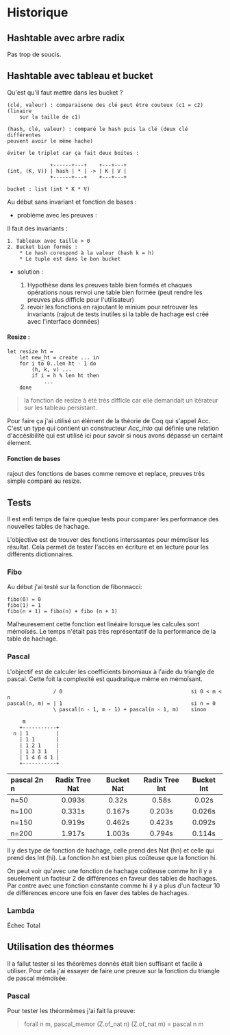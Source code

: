 # Historique

## Hashtable avec arbre radix

Pas trop de soucis.

## Hashtable avec tableau et bucket

Qu'est qu'il faut mettre dans les bucket ?

    (clé, valeur) : comparaisone des clé peut être couteux (c1 = c2) (linaire 
        sur la taille de c1)
    
    (hash, clé, valeur) : comparé le hash puis la clé (deux clé différentes
    peuvent avoir le même hache)

    éviter le triplet car ça fait deux boites :

                  +------+---+    +---+---+
    (int, (K, V)) | hash | * | -> | K | V |
                  +------+---+    +---+---+

```
bucket : list (int * K * V)
```

Au début sans invariant et fonction de bases :

- problème avec les preuves :

Il faut des invariants :
    
    1. Tableaux avec taille > 0
    2. Bucket bien formés :
        * Le hash corespond à la valeur (hash k = h)
        * Le tuple est dans le bon bucket

- solution :

   1.  Hypothèse dans les preuves table bien formés et chaques opérations
    nous renvoi une table bien formée (peut rendre les preuves plus difficle
    pour l'utilisateur)
   2.  revoir les fonctions en rajoutant le minium pour retrouver les invariants
    (rajout de tests inutiles si la table de hachage est créé avec l'interface
    données)

#### Resize : 

```
let resize ht =
    let new_ht = create ... in
    for i to 0..len ht - 1 do
        (h, k, v) ... 
        if i = h % len ht then
            ...
    done
```

> la fonction de resize à été très difficle car elle demandait un itérateur sur
> les tableau persistant.

Pour faire ça j'ai utilisé un élément de la théorie de Coq qui s'appel Acc.
C'est un type qui contient un constructeur _Acc_into_ qui définie une relation
d'accésibilité qui est utilisé ici pour savoir si nous avons dépassé un certaint
élement.

#### Fonction de bases

rajout des fonctions de bases comme remove et replace, preuves très simple
comparé au resize.

## Tests

Il est enfi temps de faire queqlue tests pour comparer les performance des
nouvelles tables de hachage.

L'objective est de trouver des fonctions interssantes pour mémoïser les
résultat. Cela permet de tester l'accès en écriture et en lecture pour les
différents dictionnaires.

### Fibo

Au début j'ai testé sur la fonction de fibonnacci:

```
fibo(0) = 0
fibo(1) = 1
fibo(n + 1) = fibo(n) + fibo (n + 1)
```

Malheuresement cette fonction est linéaire lorsque les calcules sont mémoïsés. Le temps n'était pas très représentatif de la performance de la table de
hachage.

### Pascal

L'objectif est de calculer les coefficients binomiaux à l'aide du triangle de
pascal. Cette foit la complexité est quadratique même en mémoïsant.

```
               / 0                                          si 0 < m < n
pascal(n, m) = | 1                                          si n = 0
               \ pascal(n - 1, m - 1) + pascal(n - 1, m)    sinon

     m
    +-----------+
  n | 1         |
    | 1 1       |
    | 1 2 1     |
    | 1 3 3 1   |
    | 1 4 6 4 1 |
    +-----------+
```

| pascal 2n n    | Radix Tree Nat| Bucket Nat| Radix Tree Int | Bucket Int |
|:------------   | :--------:    | :----:    | :------------: | :--------: |
| n=50           | 0.093s        | 0.32s     | 0.58s          | 0.02s      |
| n=100          | 0.331s        | 0.167s    | 0.203s         | 0.026s     |
| n=150          | 0.919s        | 0.462s    | 0.423s         | 0.092s     |
| n=200          | 1.917s        | 1.003s    | 0.794s         | 0.114s     |

Il y des type de fonction de hachage, celle prend des Nat (hn) et celle qui prend 
des Int (hi). La fonction hn est bien plus coûteuse que la fonction hi.

On peut voir qu'avec une fonction de hachage coûteuse comme hn il y a seuelement
un facteur 2 de différences en faveur des tables de hachages. Par contre avec
une fonction constante comme hi il y a plus d'un facteur 10 de différences
encore une fois en faver des tables de hachages.

### Lambda

Échec Total

## Utilisation des théormes

Il a fallut tester si les théorèmes donnés était bien suffisant et facile à
utiliser. Pour cela j'ai essayer de faire une preuve sur la fonction du triangle
de pascal mémoïsée.

### Pascal

Pour tester les théormèmes j'ai fait la preuve:

>    forall n m,
>    pascal_memor (Z.of_nat n) (Z.of_nat m) = pascal n m


